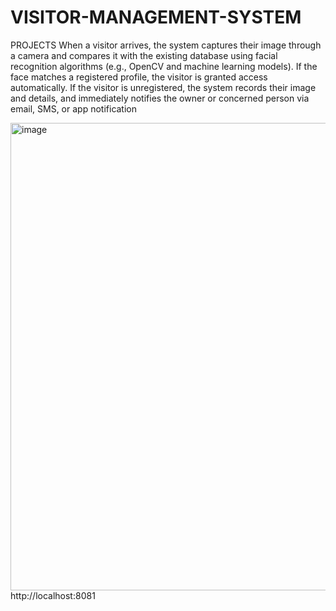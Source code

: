 # VISITOR-MANAGEMENT-SYSTEM
PROJECTS
When a visitor arrives, the system captures their image through a camera and compares it with the existing database using facial recognition algorithms (e.g., OpenCV and machine learning models). If the face matches a registered profile, the visitor is granted access automatically. If the visitor is unregistered, the system records their image and details, and immediately notifies the owner or concerned person via email, SMS, or app notification

<img width="803" height="748" alt="image" src="https://github.com/user-attachments/assets/9f1982a2-8ea0-4e1e-b261-8368f4a2ae6d" />
http://localhost:8081
